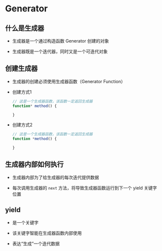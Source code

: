 # Generator

## 什么是生成器

- 生成器是一个通过构造函数 Generator 创建的对象

- 生成器既是一个迭代器，同时又是一个可迭代对象

## 创建生成器

- 生成器的创建必须使用生成器函数（Generator Function）

- 创建方式1

    ```js
    // 这是一个生成器函数，该函数一定返回生成器
    function* method() {

    }
    ```

- 创建方式2

    ```js
    // 这是一个生成器函数，该函数一定返回生成器
    function *method() {

    }
    ```

## 生成器内部如何执行

- 生成器内部为了给生成器的每次迭代提供数据

- 每次调用生成器的 `next` 方法，将导致生成器函数运行到下一个 yield 关键字位置

## yield

- 是一个关键字

- 该关键字智能在生成器函数内部使用

- 表达“生成”一个迭代数据

